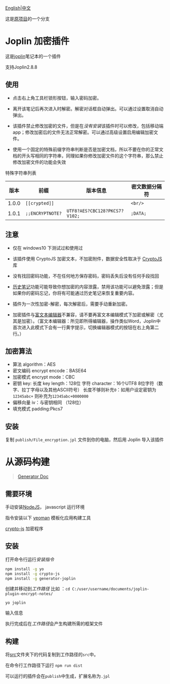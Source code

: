 [English](https://github.com/ZhangTe/joplin-plugin-encrypt-notes/blob/master/README.md)|[中文](https://github.com/ZhangTe/joplin-plugin-encrypt-notes/blob/master/README_zh.md)

这是[原项目](https://github.com/CapZhang/joplin-plugin-encrypt-notes)的一个分支


# Joplin 加密插件

这是[joplin](https://joplinapp.org/)笔记本的一个插件

支持Joplin2.8.8

## 使用

- 点击右上角工具栏锁形按钮，输入密码加密。

- 离开该笔记后再次进入时解密。解密对话框自动弹出。可以通过设置取消自动弹出。

- 该插件禁止修改加密的文件，但是在*没有安装*该插件时可以修改，包括移动端app；修改加密后的文件无法正常解密。可以通过高级设置启用编辑加密文件。

- 使用一个固定的特殊前缀字符串判断是否是加密文档，所以不要在你的正常文档的开头写相同的字符串，同理如果你修改加密文件的这个字符串，那么禁止修改加密文件的功能会失效

特殊字符串列表

|版本|前缀|版本信息|密文数据分隔符|
| - | - | - | - |
| 1.0.0 | `[[crypted]]`|  | `<br/>` |
| 1.0.1 | `;;ENCRYPTNOTE?` |`UTF8?AES?CBC128?PKCS7?V102;` |`;DATA;`|

## 注意

- 仅在 windows10 下测试过和使用过

- 该插件使用 CryptoJS 加密文本，不加密附件，数据安全性取决于 [CryptoJS](https://cryptojs.gitbook.io/docs/) 库

- 没有找回密码功能，不在任何地方保存密码，密码丢失后没有任何手段找回

- [历史笔记](https://joplinapp.org/note_history )功能可能导致你想加密的内容泄露，禁用该功能可以避免泄露；但是如果你的密码忘记，你将有可能通过历史笔记来恢复重要内容。

- 插件为一次性加密-解密，每次解密后，需要手动重新加密。

- 加密插件与[富文本编辑器](https://joplinapp.org/rich_text_editor/)不兼容，请不要再富文本编辑模式下加密或解密（尤其是加密）。（富文本编辑器：所见即所得编辑器，操作类似Word，Joplin中首次进入此模式下会有一行黄字提示，切换编辑器模式的按钮在右上角第二行。）

## 加密算法
- 算法 algorithm：AES
- 密文编码 encrypt encode：BASE64
- 加密模式 encrypt mode：CBC
- 密钥 key:
    长度 key length：128位
    字符 character：16个UTF8 8位字符（数字、拉丁字母以及其他ASCII符号）
    长度不够则补充`0`：如用户设定密钥为`12345abc+` 则补充为`12345abc+0000000`
- 偏移向量 iv：与密钥相同 （128位）
- 填充模式 padding:Pkcs7

## 安装

复制 `publish/File_encryption.jpl` 文件到你的电脑，然后用 Joplin 导入该插件


# 从源码构建

> [Generator Doc](https://github.com/ZhangTe/joplin-plugin-encrypt-notes/blob/master/GENERATOR_DOC.md)

## 需要环境

手动安装[NodeJS](https://nodejs.org/zh-cn/)， javascript 运行环境
 
指令安装以下
[yeoman](https://yeoman.io/) 模板化应用构建工具

[crypto-js](https://cryptojs.gitbook.io/docs/) 加密程序

## 安装
打开命令行运行*安装指令*

```bash
npm install -g yo
npm install -g crypto-js
npm install -g generator-joplin
```

创建并移动到*工作路径* 比如 ：`cd C:/user/username/documents/joplin-plugin-encrypt-notes/`


```
yo joplin
```
输入信息

执行完成后在*工作路径*会产生构建所需的框架文件

## 构建
将[src](https://github.com/ZhangTe/joplin-plugin-encrypt-notes/tree/master/src)文件夹下的代码复制到工作路径的`src`中。

在命令行工作路径下运行
`npm run dist`

可以运行的插件会在`publish`中生成，扩展名称为`.jpl`